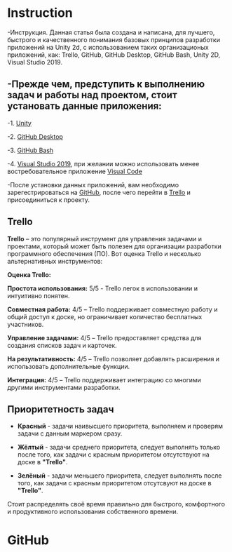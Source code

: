 # Instruction
-Инструкция. Данная статья была создана и написана, для лучшего, быстрого и качественного понимания базовых принципов разработки приложений на Unity 2d, с использованием таких организационых приложений, как: Trello, GitHub, GitHub Desktop, GitHub Bash, Unity 2D, Visual Studio 2019.

-Прежде чем, предступить к выполнению задач и работы над проектом, стоит установать данные приложения:
--
-1. [Unity](https://unity.com/ru/download)

-2. [GitHub Desktop](https://desktop.github.com/)

-3. [GitHub Bash](https://git-scm.com/downloads)

-4. [Visual Studio 2019](https://visualstudio.microsoft.com/ru/vs/older-downloads/), при желании можно использовать менее востребовательное приложение [Visual Code](https://code.visualstudio.com/)

-После установки данных приложений, вам необходимо зарегестрироваться на [GitHub](https://github.com/), после чего перейти в [Trello](https://trello.com/invite/b/QjrtO1ia/ATTIc1befbc924f5addceeac4602f0c163748BFAD32A/zhammer) и присоединиться к проекту.
## Trello

**Trello** – это популярный инструмент для управления задачами и проектами, который может быть полезен для организации разработки программного обеспечения (ПО). Вот оценка Trello и несколько альтернативных инструментов:

**Оценка Trello:**

**Простота использования:** 5/5 - Trello легок в использовании и интуитивно понятен.

**Совместная работа:** 4/5 – Trello поддерживает совместную работу и общий доступ к доске, но ограничивает количество бесплатных участников.

**Управление задачами:** 4/5 – Trello предоставляет средства для создания списков задач и карточек.

**На результативность:** 4/5 – Trello позволяет добавлять расширения и использовать дополнительные функции.

**Интеграция:** 4/5 – Trello поддерживает интеграцию со многими другими инструментами разработки.

## Приоритетность задач

- **Красный** - задачи наивысшего приоритета, выполняем и проверям задачи с данным маркером сразу.
 
- **Жёлтый** - задачи среднего приоритета, следует выполнять только после того, как задачи с красным приоритетом отсутствуют на доске в **"Trello"**.
 
- **Зелёный** - задачи меньшего приоритета, следует выполнять после того, как задачи с красным приоритетом отсутсвуют на доске в **"Trello"**.

Стоит распределять своё время правильно для быстрого, комфортного и продуктивного использования собственного времени.

# GitHub
